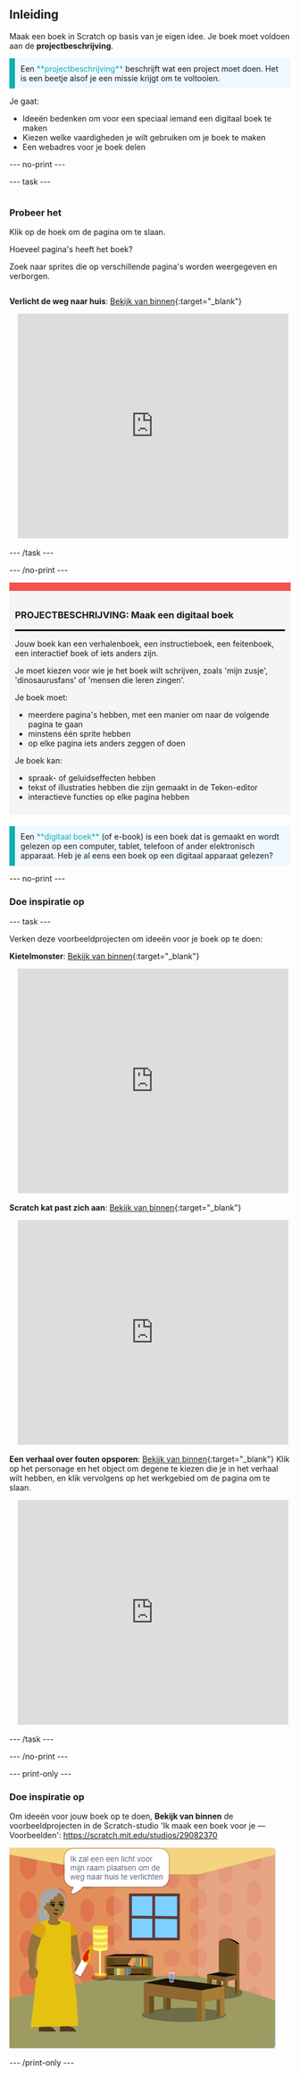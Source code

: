 ## Inleiding

Maak een boek in Scratch op basis van je eigen idee. Je boek moet voldoen aan de **projectbeschrijving**.

<p style="border-left: solid; border-width:10px; border-color: #0faeb0; background-color: aliceblue; padding: 10px;">
Een <span style="color: #0faeb0">**projectbeschrijving**</span> beschrijft wat een project moet doen. Het is een beetje alsof je een missie krijgt om te voltooien.
</p>

Je gaat:

+ Ideeën bedenken om voor een speciaal iemand een digitaal boek te maken
+ Kiezen welke vaardigheden je wilt gebruiken om je boek te maken
+ Een webadres voor je boek delen

--- no-print ---

--- task ---

<div style="display: flex; flex-wrap: wrap">
<div style="flex-basis: 200px; flex-grow: 1">

### Probeer het

Klik op de hoek om de pagina om te slaan.

Hoeveel pagina's heeft het boek?

Zoek naar sprites die op verschillende pagina's worden weergegeven en verborgen.

</div>
<div>

**Verlicht de weg naar huis**: [Bekijk van binnen](https://scratch.mit.edu/projects/499860786/editor){:target="_blank"}
<div class="scratch-preview" style="margin-left: 15px;">
  <iframe allowtransparency="true" width="485" height="402" src="https://scratch.mit.edu/projects/embed/499860786/?autostart=false" frameborder="0"></iframe>
</div>

</div>
</div>

--- /task ---

--- /no-print ---

<div style="border-top: 15px solid #f3524f; background-color: whitesmoke; margin-bottom: 20px; padding: 10px;">

### PROJECTBESCHRIJVING: Maak een **digitaal boek**
<hr style="border-top: 2px solid black;">

Jouw boek kan een verhalenboek, een instructieboek, een feitenboek, een interactief boek of iets anders zijn.

Je moet kiezen voor wie je het boek wilt schrijven, zoals 'mijn zusje', 'dinosaurusfans' of 'mensen die leren zingen'.  

Je boek moet:
+ meerdere pagina's hebben, met een manier om naar de volgende pagina te gaan
+ minstens één sprite hebben
+ op elke pagina iets anders zeggen of doen

Je boek kan:
+ spraak- of geluidseffecten hebben
+ tekst of illustraties hebben die zijn gemaakt in de Teken-editor
+ interactieve functies op elke pagina hebben
</div>

<p style="border-left: solid; border-width:10px; border-color: #0faeb0; background-color: aliceblue; padding: 10px;">
Een <span style="color: #0faeb0">**digitaal boek**</span> (of e-book) is een boek dat is gemaakt en wordt gelezen op een computer, tablet, telefoon of ander elektronisch apparaat. Heb je al eens een boek op een digitaal apparaat gelezen?
</p>

--- no-print ---

### Doe inspiratie op

--- task ---

Verken deze voorbeeldprojecten om ideeën voor je boek op te doen:

**Kietelmonster**: [Bekijk van binnen](https://scratch.mit.edu/projects/500189097/editor){:target="_blank"}
<div class="scratch-preview" style="margin-left: 15px;">
  <iframe allowtransparency="true" width="485" height="402" src="https://scratch.mit.edu/projects/embed/500189097/?autostart=false" frameborder="0"></iframe>
</div>

**Scratch kat past zich aan**: [Bekijk van binnen](https://scratch.mit.edu/projects/498968472/editor){:target="_blank"}
<div class="scratch-preview" style="margin-left: 15px;">
  <iframe allowtransparency="true" width="485" height="402" src="https://scratch.mit.edu/projects/embed/498968472/?autostart=false" frameborder="0"></iframe>
</div>

**Een verhaal over fouten opsporen**: [Bekijk van binnen](https://scratch.mit.edu/projects/498960446/editor){:target="_blank"}
Klik op het personage en het object om degene te kiezen die je in het verhaal wilt hebben, en klik vervolgens op het werkgebied om de pagina om te slaan.
<div class="scratch-preview" style="margin-left: 15px;">
  <iframe allowtransparency="true" width="485" height="402" src="https://scratch.mit.edu/projects/embed/498960446/?autostart=false" frameborder="0"></iframe>
</div>

--- /task ---

--- /no-print ---

--- print-only ---

### Doe inspiratie op

Om ideeën voor jouw boek op te doen, **Bekijk van binnen** de voorbeeldprojecten in de Scratch-studio 'Ik maak een boek voor je — Voorbeelden': https://scratch.mit.edu/studios/29082370

![Het project 'Verlicht de weg naar huis'.](images/showcase_static.png)

--- /print-only ---


